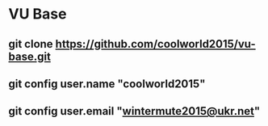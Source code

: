 # VU Base
git clone https://github.com/coolworld2015/vu-base.git
-------------------------------------------------------------------------------------------------
git config user.name "coolworld2015"
-------------------------------------------------------------------------------------------------
git config user.email "wintermute2015@ukr.net"
-------------------------------------------------------------------------------------------------
